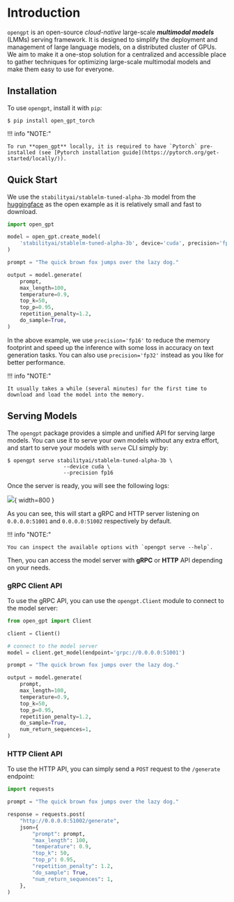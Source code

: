 # Introduction

`opengpt` is an open-source _cloud-native_ large-scale **_multimodal models_** (LMMs) serving framework. 
It is designed to simplify the deployment and management of large language models, on a distributed cluster of GPUs.
We aim to make it a one-stop solution for a centralized and accessible place to gather techniques for optimizing large-scale multimodal models and make them easy to use for everyone.


## Installation

To use `opengpt`, install it with `pip`:

<div class="termy">

```shell
$ pip install open_gpt_torch
```

</div>

!!! info "NOTE:"

    To run **open_gpt** locally, it is required to have `Pytorch` pre-installed (see [Pytorch installation guide](https://pytorch.org/get-started/locally/)).


## Quick Start

We use the `stabilityai/stablelm-tuned-alpha-3b` model from the [huggingface](https://huggingface.co/stabilityai/stablelm-tuned-alpha-3b) as the open example as it is relatively small and fast to download.

<div editor-title="examples/quick_start.py">

```python
import open_gpt

model = open_gpt.create_model(
    'stabilityai/stablelm-tuned-alpha-3b', device='cuda', precision='fp16'
)

prompt = "The quick brown fox jumps over the lazy dog."

output = model.generate(
    prompt,
    max_length=100,
    temperature=0.9,
    top_k=50,
    top_p=0.95,
    repetition_penalty=1.2,
    do_sample=True,
)
```

</div>

In the above example, we use `precision='fp16'` to reduce the memory footprint and speed up the inference 
with some loss in accuracy on text generation tasks. You can also use `precision='fp32'` instead as you like for better performance.


!!! info "NOTE:"

    It usually takes a while (several minutes) for the first time to download and load the model into the memory.

## Serving Models

The `opengpt` package provides a simple and unified API for serving large models. 
You can use it to serve your own models without any extra effort, and start to serve your models with `serve` CLI simply by:

<div class="termy">

```shell
$ opengpt serve stabilityai/stablelm-tuned-alpha-3b \
                  --device cuda \
                  --precision fp16
```

</div>

Once the server is ready, you will see the following logs:

![](../../assets/images/server_ready.png){ width=800 }

As you can see, this will start a gRPC and HTTP server listening on `0.0.0.0:51001` and `0.0.0.0:51002` respectively by default. 

!!! info "NOTE:"

    You can inspect the available options with `opengpt serve --help`.


Then, you can access the model server with **gRPC** or **HTTP** API depending on your needs.

### gRPC Client API

To use the gRPC API, you can use the `opengpt.Client` module to connect to the model server:

<div editor-title="client.py">

```python
from open_gpt import Client

client = Client()

# connect to the model server
model = client.get_model(endpoint='grpc://0.0.0.0:51001')

prompt = "The quick brown fox jumps over the lazy dog."

output = model.generate(
    prompt,
    max_length=100,
    temperature=0.9,
    top_k=50,
    top_p=0.95,
    repetition_penalty=1.2,
    do_sample=True,
    num_return_sequences=1,
)
```

</div>

### HTTP Client API

To use the HTTP API, you can simply send a `POST` request to the `/generate` endpoint:

<div editor-title="http_client.py">

```python
import requests

prompt = "The quick brown fox jumps over the lazy dog."

response = requests.post(
    "http://0.0.0.0:51002/generate",
    json={
        "prompt": prompt,
        "max_length": 100,
        "temperature": 0.9,
        "top_k": 50,
        "top_p": 0.95,
        "repetition_penalty": 1.2,
        "do_sample": True,
        "num_return_sequences": 1,
    },
)
```

</div>

